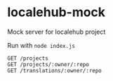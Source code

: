# localehub-mock
Mock server for localehub project

Run with `node index.js`

```
GET /projects
GET /projects/:owner/:repo
GET /translations/:owner/:repo
```